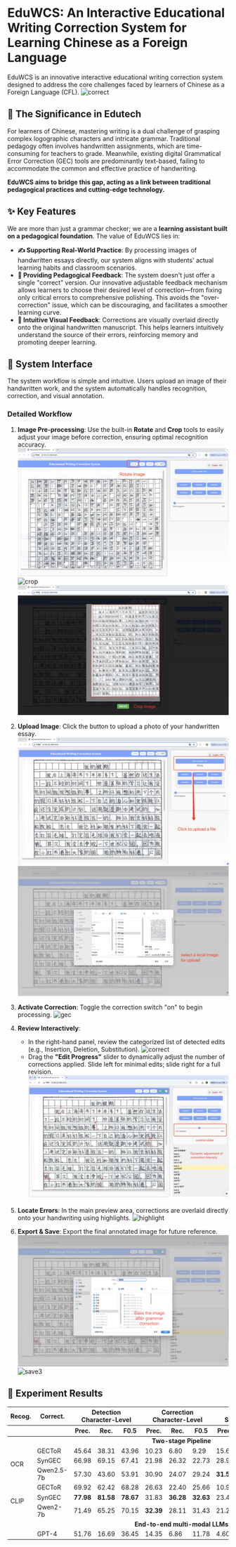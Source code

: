 # EduWCS: An Interactive Educational Writing Correction System for Learning Chinese as a Foreign Language


EduWCS is an innovative interactive educational writing correction system designed to address the core challenges faced by learners of Chinese as a Foreign Language (CFL).
![correct](./assets/correct.png)

## 📖 The Significance in Edutech

For learners of Chinese, mastering writing is a dual challenge of grasping complex logographic characters and intricate grammar. Traditional pedagogy often involves handwritten assignments, which are time-consuming for teachers to grade. Meanwhile, existing digital Grammatical Error Correction (GEC) tools are predominantly text-based, failing to accommodate the common and effective practice of handwriting.

**EduWCS aims to bridge this gap, acting as a link between traditional pedagogical practices and cutting-edge technology.**


## ✨ Key Features
We are more than just a grammar checker; we are a **learning assistant built on a pedagogical foundation**. The value of EduWCS lies in:

*   **✍️ Supporting Real-World Practice**: By processing images of handwritten essays directly, our system aligns with students' actual learning habits and classroom scenarios.
*   **🎨 Providing Pedagogical Feedback**: The system doesn't just offer a single "correct" version. Our innovative adjustable feedback mechanism allows learners to choose their desired level of correction—from fixing only critical errors to comprehensive polishing. This avoids the "over-correction" issue, which can be discouraging, and facilitates a smoother learning curve.
*   **🚀 Intuitive Visual Feedback**: Corrections are visually overlaid directly onto the original handwritten manuscript. This helps learners intuitively understand the source of their errors, reinforcing memory and promoting deeper learning.

## 📸 System Interface
The system workflow is simple and intuitive. Users upload an image of their handwritten work, and the system automatically handles recognition, correction, and visual annotation.


### Detailed Workflow
1. **Image Pre-processing**: Use the built-in **Rotate** and **Crop** tools to easily adjust your image before correction, ensuring optimal recognition accuracy.
![rotate](./assets/rotate.jpg)
![crop](./assets/crop.jpg)
![crop2](./assets/crop2.jpg)

2.  **Upload Image**: Click the button to upload a photo of your handwritten essay.
![upload](./assets/upload.jpg)
![upload2](./assets/upload2.jpg)

3.  **Activate Correction**: Toggle the correction switch "on" to begin processing.
![gec](./assets/gec.jpg)

4.  **Review Interactively**:
    *   In the right-hand panel, review the categorized list of detected edits (e.g., Insertion, Deletion, Substitution).
![correct](./assets/correct.png)
    *   Drag the **"Edit Progress"** slider to dynamically adjust the number of corrections applied. Slide left for minimal edits; slide right for a full revision.
![control](./assets/control.jpg)

4.  **Locate Errors**: In the main preview area, corrections are overlaid directly onto your handwriting using highlights.
![highlight](./assets/highlight.png)

5.  **Export & Save**: Export the final annotated image for future reference.
![save2](./assets/save2.png)
![save3](./assets/save3.png)


## 🧪 Experiment Results
<table>
  <thead>
    <tr>
      <th>Recog.</th>
      <th>Correct.</th>
      <th colspan="3">Detection<br>Character-Level</th>
      <th colspan="3">Correction<br>Character-Level</th>
      <th colspan="3">Detection<br>Sentence-Level</th>
      <th colspan="3">Correction<br>Sentence-Level</th>
    </tr>
    <tr>
      <th></th>
      <th></th>
      <th>Prec.</th><th>Rec.</th><th>F0.5</th>
      <th>Prec.</th><th>Rec.</th><th>F0.5</th>
      <th>Prec.</th><th>Rec.</th><th>F0.5</th>
      <th>Prec.</th><th>Rec.</th><th>F0.5</th>
    </tr>
  </thead>
  <tbody>
    <tr><td colspan="14" style="text-align:center;"><b>Two-stage Pipeline</b></td></tr>
    <tr>
      <td rowspan="3">OCR</td>
      <td>GECToR</td>
      <td>45.64</td><td>38.31</td><td>43.96</td>
      <td>10.23</td><td>6.80</td><td>9.29</td>
      <td>15.65</td><td>19.17</td><td>16.24</td>
      <td>4.47</td><td>4.47</td><td>4.47</td>
    </tr>
    <tr>
      <td>SynGEC</td>
      <td>66.98</td><td>69.15</td><td>67.41</td>
      <td>21.98</td><td>26.32</td><td>22.73</td>
      <td>28.92</td><td>58.42</td><td>32.17</td>
      <td>11.38</td><td>11.38</td><td>11.38</td>
    </tr>
    <tr>
      <td>Qwen2.5-7b</td>
      <td>57.30</td><td>43.60</td><td>53.91</td>
      <td>30.90</td><td>24.07</td><td>29.24</td>
      <td><b>31.55</b></td><td>50.00</td><td><b>34.06</b></td>
      <td><b>15.45</b></td><td><b>15.45</b></td><td><b>15.45</b></td>
    </tr>
 <!-- CLIP Multirow -->
    <tr>
      <td rowspan="3">CLIP</td>
      <td>GECToR</td>
      <td>69.92</td><td>62.42</td><td>68.28</td>
      <td>26.63</td><td>22.40</td><td>25.66</td>
      <td>10.92</td><td>20.88</td><td>12.07</td>
      <td>3.66</td><td>3.66</td><td>3.66</td>
    </tr>
    <tr>
      <td>SynGEC</td>
      <td><b>77.98</b></td><td><b>81.58</b></td><td><b>78.67</b></td>
      <td>31.83</td><td><b>36.28</b></td><td><b>32.63</b></td>
      <td>23.47</td><td><b>60.98</b></td><td>26.77</td>
      <td>6.10</td><td>6.10</td><td>6.10</td>
    </tr>
    <tr>
      <td>Qwen2-7b</td>
      <td>71.49</td><td>65.25</td><td>70.15</td>
      <td><b>32.39</b></td><td>28.11</td><td>31.43</td>
      <td>21.22</td><td>36.19</td><td>23.14</td>
      <td>6.10</td><td>6.10</td><td>6.10</td>
    </tr>
    <tr><td colspan="14" style="text-align:center;"><b>End-to-end multi-modal LLMs</b></td></tr> <tr>
      <td></td><td>GPT-4</td>
      <td>51.76</td><td>16.69</td><td>36.45</td>
      <td>14.35</td><td>6.86</td><td>11.78</td>
      <td>4.60</td><td>7.07</td><td>4.95</td>
      <td>2.85</td><td>2.85</td><td>2.85</td>
    </tr>
  </tbody>
</table>
